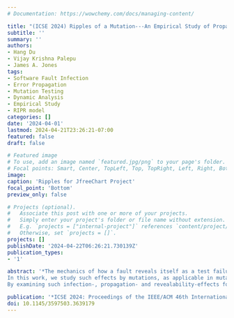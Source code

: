 ```yaml
---
# Documentation: https://wowchemy.com/docs/managing-content/

title: "(ICSE 2024) Ripples of a Mutation---An Empirical Study of Propagation Effects in Mutation Testing"
subtitle: ''
summary: ''
authors:
- Hang Du
- Vijay Krishna Palepu
- James A. Jones
tags:
- Software Fault Infection
- Error Propagation
- Mutation Testing
- Dynamic Analysis
- Empirical Study
- RIPR model
categories: []
date: '2024-04-01'
lastmod: 2024-04-21T23:26:21-07:00
featured: false
draft: false

# Featured image
# To use, add an image named `featured.jpg/png` to your page's folder.
# Focal points: Smart, Center, TopLeft, Top, TopRight, Left, Right, BottomLeft, Bottom, BottomRight.
image: 
caption: 'Ripples for JfreeChart Project'
focal_point: 'Bottom'
preview_only: false

# Projects (optional).
#   Associate this post with one or more of your projects.
#   Simply enter your project's folder or file name without extension.
#   E.g. `projects = ["internal-project"]` references `content/project/deep-learning/index.md`.
#   Otherwise, set `projects = []`.
projects: []
publishDate: '2024-04-22T06:26:21.730139Z'
publication_types:
- '1'

abstract: '*The mechanics of how a fault reveals itself as a test failure is of keen interest to software researchers and practitioners alike. An improved understanding of how faults translate to failures can guide improvements in broad facets of software testing, ranging from test suite design to automated program repair, which are premised on the understanding that the presence of faults would alter some test executions.======================================
In this work, we study such effects by mutations, as applicable in mutation testing. Mutation testing enables the generation of a large corpus of faults; thereby harvesting a large pool of mutated test runs for analysis. Specifically, we analyze more than 1.1 million mutated test runs to study if and how the underlying mutations induce infections that propagate their way to observable failures.We adopt a broad-spectrum approach to analyze such a large pool of mutated runs. For every mutated test run, we are able to determine: (a) if the mutation induced a state infection; (b) if the infection propagated through the end of the test run; and (c) if the test failed in the presence of a propagated infection.===================================================
By examining such infection-, propagation- and revealability-effects for more than 43,000 mutations executed across 1.1 million test runs we are able to arrive at some surprising findings. Our results find that once state infection is observed, propagation is frequently detected; however, a propagated infection does not always reveal itself as a test failure. We also find that a significant portion of survived mutants in our study could have been killed by observing propagated state infections that were left undetected. Finally, we also find that different mutation operators can demonstrate substantial differences in their specific impacts on the execution-to-failure ripples of the resulting mutations.*'

publication: '*ICSE 2024: Proceedings of the IEEE/ACM 46th International Conference on Software Engineering*'
doi: 10.1145/3597503.3639179
---
```

